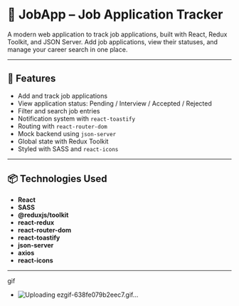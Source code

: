 # 📁 JobApp – Job Application Tracker

A modern web application to track job applications, built with React, Redux Toolkit, and JSON Server. Add job applications, view their statuses, and manage your career search in one place.

---

## 🚀 Features

- Add and track job applications
- View application status: Pending / Interview / Accepted / Rejected
- Filter and search job entries
- Notification system with `react-toastify`
- Routing with `react-router-dom`
- Mock backend using `json-server`
- Global state with Redux Toolkit
- Styled with SASS and `react-icons`

---

## 📦 Technologies Used 

- **React**
- **SASS**
- **@reduxjs/toolkit**
- **react-redux**
- **react-router-dom**
- **react-toastify**
- **json-server**
- **axios**
- **react-icons**

---

gif

- ![Uploading ezgif-638fe079b2eec7.gif…]()





